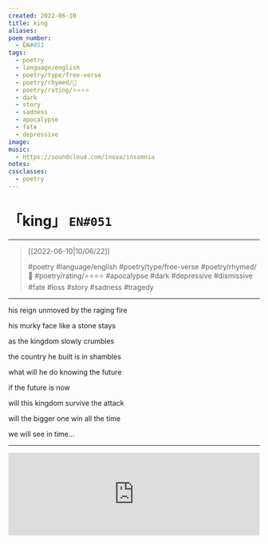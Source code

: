 ```yaml
---
created: 2022-06-10
title: king
aliases:
poem_number:
  - EN#051
tags:
  - poetry
  - language/english
  - poetry/type/free-verse
  - poetry/rhymed/🔴
  - poetry/rating/⭐⭐⭐⭐
  - dark
  - story
  - sadness
  - apocalypse
  - fate
  - depressive
image:
music:
  - https://soundcloud.com/inova/insomnia
notes:
cssclasses:
  - poetry
---
```

# 「king」 `EN#051`

---

> [[2022-06-10|10/06/22]]
> 
> #poetry 
> #language/english 
> #poetry/type/free-verse 
> #poetry/rhymed/🔴 
> #poetry/rating/⭐⭐⭐⭐ 
> #apocalypse #dark #depressive #dismissive #fate #loss #story #sadness #tragedy 

---

his reign unmoved
by the raging fire

his murky face
like a stone stays

as the kingdom
slowly crumbles

the country he built
is in shambles

what will he do
knowing the future

if the future is now


will this kingdom
survive the attack

will the bigger one
win all the time

we will see in time...

---

<iframe width="100%" height="166" scrolling="no" frameborder="no" allow="autoplay" src="https://w.soundcloud.com/player/?url=https%3A//api.soundcloud.com/tracks/871866517&color=%23ff5500&auto_play=false&hide_related=false&show_comments=true&show_user=true&show_reposts=false&show_teaser=true&visual=true"></iframe>